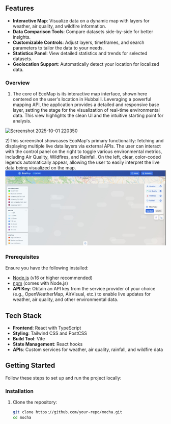 ## Features

- **Interactive Map**: Visualize data on a dynamic map with layers for weather, air quality, and wildfire information.
- **Data Comparison Tools**: Compare datasets side-by-side for better insights.
- **Customizable Controls**: Adjust layers, timeframes, and search parameters to tailor the data to your needs.
- **Statistics Panel**: View detailed statistics and trends for selected datasets.
- **Geolocation Support**: Automatically detect your location for localized data.

### Overview 
1) The core of EcoMap is its interactive map interface, shown here centered on the user's location in Hubballi. Leveraging a powerful mapping API, the application provides a detailed and responsive base layer, setting the stage for the visualization of real-time environmental data. This view highlights the clean UI and the intuitive starting point for analysis.
<img width="1728" height="864" alt="Screenshot 2025-10-01 220350" src="https://github.com/user-attachments/assets/d84af181-c81f-488a-be51-f0b5473a8499" />


2)This screenshot showcases EcoMap's primary functionality: fetching and displaying multiple live data layers via external APIs. The user can interact with the control panel on the right to toggle various environmental metrics, including Air Quality, Wildfires, and Rainfall. On the left, clear, color-coded legends automatically appear, allowing the user to easily interpret the live data being visualized on the map.
![alt text](image.png)

### Prerequisites
Ensure you have the following installed:

- [Node.js](https://nodejs.org/) (v16 or higher recommended)
- [npm](https://www.npmjs.com/) (comes with Node.js)
- **API Key**: Obtain an API key from the service provider of your choice (e.g., OpenWeatherMap, AirVisual, etc.) to enable live updates for weather, air quality, and other environmental data.

## Tech Stack

- **Frontend**: React with TypeScript
- **Styling**: Tailwind CSS and PostCSS
- **Build Tool**: Vite
- **State Management**: React hooks
- **APIs**: Custom services for weather, air quality, rainfall, and wildfire data

## Getting Started

Follow these steps to set up and run the project locally:




### Installation

1. Clone the repository:
   ```bash
   git clone https://github.com/your-repo/mocha.git
   cd mocha
